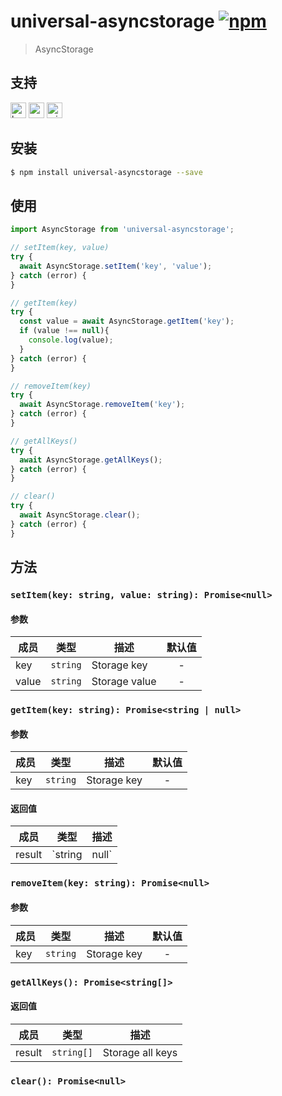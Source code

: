 # universal-asyncstorage [![npm](https://img.shields.io/npm/v/universal-asyncstorage.svg)](https://www.npmjs.com/package/universal-asyncstorage)

> AsyncStorage

## 支持
<img alt="browser" src="https://gw.alicdn.com/tfs/TB1uYFobGSs3KVjSZPiXXcsiVXa-200-200.svg" width="25px" height="25px" /> <img alt="weex" src="https://gw.alicdn.com/tfs/TB1jM0ebMaH3KVjSZFjXXcFWpXa-200-200.svg" width="25px" height="25px" /> <img alt="miniApp" src="https://gw.alicdn.com/tfs/TB1bBpmbRCw3KVjSZFuXXcAOpXa-200-200.svg" width="25px" height="25px" />

## 安装

```bash
$ npm install universal-asyncstorage --save
```

## 使用

```js
import AsyncStorage from 'universal-asyncstorage';

// setItem(key, value)
try {
  await AsyncStorage.setItem('key', 'value');
} catch (error) {
}

// getItem(key)
try {
  const value = await AsyncStorage.getItem('key');
  if (value !== null){
    console.log(value);
  }
} catch (error) {
}

// removeItem(key)
try {
  await AsyncStorage.removeItem('key');
} catch (error) {
}

// getAllKeys()
try {
  await AsyncStorage.getAllKeys();
} catch (error) {
}

// clear()
try {
  await AsyncStorage.clear();
} catch (error) {
}
```

## 方法

### `setItem(key: string, value: string): Promise<null>`

#### 参数
| 成员  | 类型     | 描述          | 默认值 |
| ----- | -------- | ------------- | :----: |
| key   | `string` | Storage key   |   -    |
| value | `string` | Storage value |   -    |

### `getItem(key: string): Promise<string | null>`

#### 参数
| 成员 | 类型     | 描述        | 默认值 |
| ---- | -------- | ----------- | :----: |
| key  | `string` | Storage key |   -    |

#### 返回值
| 成员   | 类型            | 描述          |
| ------ | --------------- | ------------- |
| result | `string | null` | Storage value |

### `removeItem(key: string): Promise<null>`

#### 参数
| 成员 | 类型     | 描述        | 默认值 |
| ---- | -------- | ----------- | :----: |
| key  | `string` | Storage key |   -    |

### `getAllKeys(): Promise<string[]>`

#### 返回值
| 成员   | 类型       | 描述             |
| ------ | ---------- | ---------------- |
| result | `string[]` | Storage all keys |

### `clear(): Promise<null>`
